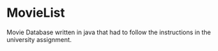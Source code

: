 # MovieList
Movie Database written in java that had to follow the instructions in the university assignment.
